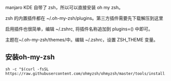 
manjaro KDE 自带了 zsh，所以可以直接安装 oh my zsh。


zsh 的内置插件都在 ~/.oh-my-zsh/plugins。第三方插件需要先下载解压到这里

启用插件也很简单，编辑 ~/.zshrc, 将插件名称追加到 plugins=() 中即可。

主题在~/.oh-my-zsh/themes/中。编辑 ~/.zshrc，设置 ZSH_THEME 变量。

## 安装oh-my-zsh

```
sh -c "$(curl -fsSL https://raw.githubusercontent.com/ohmyzsh/ohmyzsh/master/tools/install.sh)"
```

